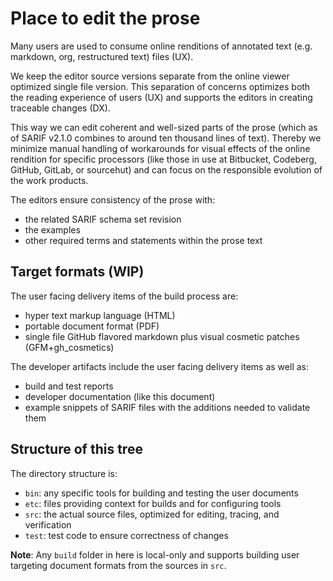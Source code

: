 # Place to edit the prose

Many users are used to consume online renditions of annotated text (e.g. markdown, org, restructured text) files (UX).

We keep the editor source versions separate from the online viewer optimized single file version.
This separation of concerns optimizes both the reading experience of users (UX) and supports the editors in creating traceable changes (DX). 

This way we can edit coherent and well-sized parts of the prose (which as of SARIF v2.1.0 combines to around ten thousand lines of text).
Thereby we minimize manual handling of workarounds for visual effects of the online rendition for specific processors
(like those in use at Bitbucket, Codeberg, GitHub, GitLab, or sourcehut) and can focus on the responsible evolution of the work products.

The editors ensure consistency of the prose with:

- the related SARIF schema set revision
- the examples
- other required terms and statements within the prose text

## Target formats (WIP)

The user facing delivery items of the build process are:

- hyper text markup language (HTML)
- portable document format (PDF)
- single file GitHub flavored markdown plus visual cosmetic patches (GFM+gh_cosmetics)

The developer artifacts include the user facing delivery items as well as:

- build and test reports
- developer documentation (like this document)
- example snippets of SARIF files with the additions needed to validate them

## Structure of this tree

The directory structure is:

- `bin`: any specific tools for building and testing the user documents
- `etc`: files providing context for builds and for configuring tools
- `src`: the actual source files, optimized for editing, tracing, and verification
- `test`: test code to ensure correctness of changes

**Note**: Any `build` folder in here is local-only and supports building user targeting document formats from the sources in `src`.
